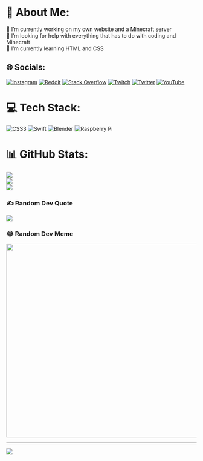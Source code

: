 # 💫 About Me:
🔭 I’m currently working on my own website and a Minecraft server<br>🤝 I’m looking for help with everything that has to do with coding and Minecraft <br>🌱 I’m currently learning HTML and CSS


## 🌐 Socials:
[![Instagram](https://img.shields.io/badge/Instagram-%23E4405F.svg?logo=Instagram&logoColor=white)](https://instagram.com/@mikamoenchmeier) [![Reddit](https://img.shields.io/badge/Reddit-%23FF4500.svg?logo=Reddit&logoColor=white)](https://reddit.com/user/mikamoenchmeier) [![Stack Overflow](https://img.shields.io/badge/-Stackoverflow-FE7A16?logo=stack-overflow&logoColor=white)](https://stackoverflow.com/users/20856674) [![Twitch](https://img.shields.io/badge/Twitch-%239146FF.svg?logo=Twitch&logoColor=white)](https://twitch.tv/mikamoenchmeier) [![Twitter](https://img.shields.io/badge/Twitter-%231DA1F2.svg?logo=Twitter&logoColor=white)](https://twitter.com/mikamoenchmeier) [![YouTube](https://img.shields.io/badge/YouTube-%23FF0000.svg?logo=YouTube&logoColor=white)](https://youtube.com/c/@mikamoenchmeier) 

# 💻 Tech Stack:
![CSS3](https://img.shields.io/badge/css3-%231572B6.svg?style=flat&logo=css3&logoColor=white) ![Swift](https://img.shields.io/badge/swift-F54A2A?style=flat&logo=swift&logoColor=white) ![Blender](https://img.shields.io/badge/blender-%23F5792A.svg?style=flat&logo=blender&logoColor=white) ![Raspberry Pi](https://img.shields.io/badge/-RaspberryPi-C51A4A?style=flat&logo=Raspberry-Pi)
# 📊 GitHub Stats:
![](https://github-readme-stats.vercel.app/api?username=mikamoenchmeier&theme=gruvbox&hide_border=true&include_all_commits=true&count_private=true)<br/>
![](https://github-readme-streak-stats.herokuapp.com/?user=mikamoenchmeier&theme=gruvbox&hide_border=true)<br/>
![](https://github-readme-stats.vercel.app/api/top-langs/?username=mikamoenchmeier&theme=gruvbox&hide_border=true&include_all_commits=true&count_private=true&layout=compact)

### ✍️ Random Dev Quote
![](https://quotes-github-readme.vercel.app/api?type=vetical&theme=gruvbox)

### 😂 Random Dev Meme
<img src="https://random-memer.herokuapp.com/" width="512px"/>

---
[![](https://visitcount.itsvg.in/api?id=mikamoenchmeier&icon=2&color=2)](https://visitcount.itsvg.in)

<!-- Proudly created with GPRM ( https://gprm.itsvg.in ) -->
